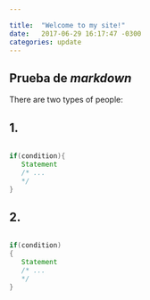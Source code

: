 ```yaml
---

title:  "Welcome to my site!"
date:   2017-06-29 16:17:47 -0300
categories: update
---
```


## Prueba de *markdown*


There are two types of people:

## 1.

```java

if(condition){
   Statement
   /* ...
   */
}

```

## 2.

```java

if(condition)
{
   Statement
   /* ...
   */
}

```